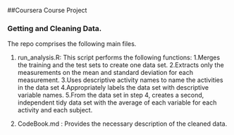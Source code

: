 ##Coursera Course Project
### Getting and Cleaning Data.

The repo comprises the following main files.

1. run_analysis.R: This script performs the following functions:
  1.Merges the training and the test sets to create one data set.
  2.Extracts only the measurements on the mean and standard deviation for each measurement. 
  3.Uses descriptive activity names to name the activities in the data set
  4.Appropriately labels the data set with descriptive variable names. 
  5.From the data set in step 4, creates a second, independent tidy data set with the average of each variable for each activity and each subject.

2. CodeBook.md : Provides the necessary description of the cleaned data.


